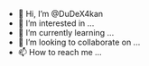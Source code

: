 - 👋 Hi, I’m @DuDeX4kan
- 👀 I’m interested in ...
- 🌱 I’m currently learning ...
- 💞️ I’m looking to collaborate on ...
- 📫 How to reach me ...

<!---
DuDeX4kan/DuDeX4kan is a ✨ special ✨ repository because its `README.md` (this file) appears on your GitHub profile.
You can click the Preview link to take a look at your changes.
--->
